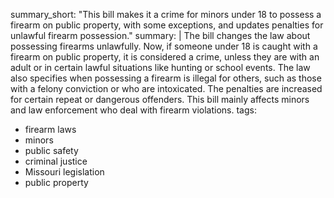 summary_short: "This bill makes it a crime for minors under 18 to possess a firearm on public property, with some exceptions, and updates penalties for unlawful firearm possession."
summary: |
  The bill changes the law about possessing firearms unlawfully. Now, if someone under 18 is caught with a firearm on public property, it is considered a crime, unless they are with an adult or in certain lawful situations like hunting or school events. The law also specifies when possessing a firearm is illegal for others, such as those with a felony conviction or who are intoxicated. The penalties are increased for certain repeat or dangerous offenders. This bill mainly affects minors and law enforcement who deal with firearm violations.
tags:
  - firearm laws
  - minors
  - public safety
  - criminal justice
  - Missouri legislation
  - public property
